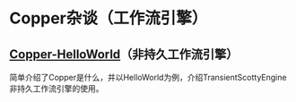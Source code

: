 # Copper杂谈（工作流引擎）

## [Copper-HelloWorld](https://github.com/1479005017/copper-example/tree/master/copper-example-hello-world)（非持久工作流引擎）

简单介绍了Copper是什么，并以HelloWorld为例，介绍TransientScottyEngine非持久工作流引擎的使用。